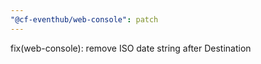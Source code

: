 ```yaml
---
"@cf-eventhub/web-console": patch
---
```


fix(web-console): remove ISO date string after Destination
